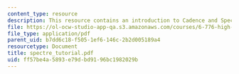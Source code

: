 ```yaml
---
content_type: resource
description: This resource contains an introduction to Cadence and SpectreRF tools.
file: https://ol-ocw-studio-app-qa.s3.amazonaws.com/courses/6-776-high-speed-communication-circuits-spring-2005/ff57be4a5893e79dbd9196bc1982029b_spectre_tutorial.pdf
file_type: application/pdf
parent_uid: b7dd6c18-f505-1ef6-146c-2b2d005189a4
resourcetype: Document
title: spectre_tutorial.pdf
uid: ff57be4a-5893-e79d-bd91-96bc1982029b
---
```


